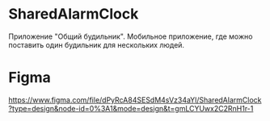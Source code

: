 # SharedAlarmClock
Приложение "Общий будильник". Мобильное приложение, где можно поставить один будильник для нескольких людей.

# Figma
https://www.figma.com/file/dPyRcA84SESdM4sVz34aYl/SharedAlarmClock?type=design&node-id=0%3A1&mode=design&t=gmLCYUwx2C2RnH1r-1
